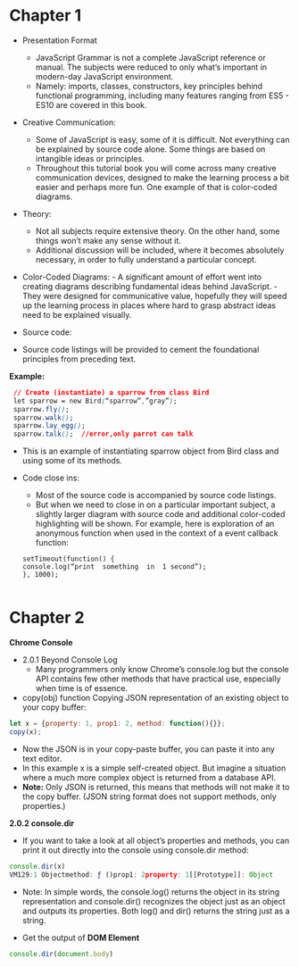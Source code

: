 # **Chapter 1**
* Presentation Format
   - JavaScript Grammar is not a complete JavaScript reference or manual. The subjects were reduced to only what’s important in modern-day JavaScript environment.
   - Namely: imports, classes, constructors, key principles behind functional programming, including many features ranging from ES5 - ES10 are covered in this book.
* Creative Communication:
   - Some of JavaScript is easy, some of it is difficult. Not everything can be explained by source code alone. Some things are based on intangible ideas or principles. 
   - Throughout this tutorial book you will come across many creative communication devices, designed to make the learning process a bit easier and perhaps more fun. One example of that is color-coded diagrams.
* Theory:
   - Not all subjects require extensive theory. On the other hand, some things won’t make any sense without it.  
   - Additional discussion will be included, where it becomes absolutely necessary, in order to fully understand a particular concept.
* Color-Coded Diagrams:
       - A significant amount of effort went into creating diagrams describing fundamental ideas behind JavaScript.
       - They were designed for communicative value, hopefully  they will speed up the learning process in places where hard to grasp abstract ideas need to be explained visually.
       

* Source code:
 - Source code listings will be provided to cement the foundational principles from preceding text.  

**Example:**  
 ```css
  // Create (instantiate) a sparrow from class Bird  
  let sparrow = new Bird(“sparrow”,”gray”);  
  sparrow.fly();  
  sparrow.walk();  
  sparrow.lay_egg();  
  sparrow.talk();  //error,only parrot can talk  
 ```
 
 - This is an example of instantiating sparrow object from Bird class and using some of its methods.
* Code close ins:
     - Most of the source code is accompanied by source code listings. 
     - But when we need to close in on a particular important subject, a slightly larger diagram with source code and additional color-coded highlighting will be shown. 
For example, here is exploration of an anonymous function when used in the context of a event callback function:

    ```
    setTimeout(function() {    
    console.log(“print  something  in  1 second”);
    }, 1000);


# **Chapter 2**
**Chrome Console**
* 2.0.1 Beyond Console Log
   - Many programmers only know Chrome’s console.log but the console API contains few other methods that have practical use, especially when time is of essence.
* copy(obj) function
Copying JSON representation of an existing object to your copy buffer:
```javascript
let x = {property: 1, prop1: 2, method: function(){}};
copy(x);

```
 - Now the JSON is in your copy-paste buffer, you can paste it into any text editor.
 - In this example x is a simple self-created object. But imagine a situation where a
much more complex object is returned from a database API.
- **Note:** Only JSON is returned, this means that methods will not make it to the
copy buffer. (JSON string format does not support methods, only properties.)


**2.0.2 console.dir**
 - If you want to take a look at all object’s properties and methods, you can print it
out directly into the console using console.dir method:

```javascript
console.dir(x)
VM129:1 Objectmethod: ƒ ()prop1: 2property: 1[[Prototype]]: Object
```
 - Note: In simple words, the console.log() returns the object in its string representation and console.dir() recognizes the object just as an object and outputs its properties. Both log() and dir() returns the string just as a string.

 - Get the output of **DOM Element**
```javascript
console.dir(document.body)
```